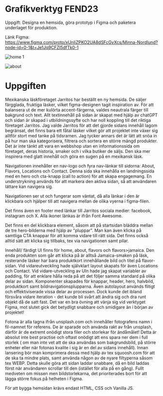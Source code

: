 # Grafikverktyg FEND23
Uppgift: Designa en hemsida, göra prototyp i Figma och paketera underlaget för produktion.

Länk Figma: https://www.figma.com/proto/xUnliZPKO2UA8dSFcGvXcs/Minna-Nordlund?node-id=0-1&t=Je1Jq9CFZI5dfTk0-1

![home 1](https://github.com/user-attachments/assets/f5528713-f00c-4ceb-974b-e955f7d56e6f)

![about](https://github.com/user-attachments/assets/b4ee69f1-5a40-48c2-ba55-ae776e44a518)

# Uppgiften

Mexikanska läskföretaget Jarritos har beställt en ny hemsida. De säljer färgglada, fruktiga läsker, vilket figma-designen tagit inspiration av. För att balansera ut de mer kulörta accent-färgerna, valdes neautrala färger till bakgrund och text.
Allt textinnehåll på sidan är skapat med hjälp av chatGPT och sidan är skapad i utbildningssyfte och har noll koppling till det riktiga företaget Jarritos.
Jag valde Jarritos för att det gjorde sidans innehåll lagom begränsat, det finns bara ett fåtal läsker vilket gör att projektet inte växer sig alltför stort med tanke på tidsramen.
Jag tycker annars det är lätt att snöa in på hur man ska kategorisera, filtrera och sortera en större mängd produkter.
Det är inte tänkt att vara en webbshop utan en informationssida om företaget, deras historia, smaker och i vilka butiker de säljs.
Den ska mer inspirera med glatt innehåll och göra en sugen på en mexikansk läsk.

Navigationen innehåller en nav-logo och fyra nav-länkar till sidorna: About, Flavors, Locations och Contact. Denna sida ska innehålla en landningssida med en hero och cta-knapp (call to action) för att skapa engagemang.
En understrykning används för att markera den aktiva sidan, så att användaren lättare kan navigera sig.

Navigationen ser ut och fungerar som väntat, då alla länkar i den är klickbara och hjälper till att navigera mellan de olika vyerna i figma-filen.

Det finns även en footer med länkar till Jarritos sociala medier: facebook, instagram och X. Alla ikoner länkas är ifrån Font Awesome.

Det finns en del klickbara element, såsom att på startsidan bläddra mellan de tre hero-bilderna med hjälp av "pluppar". Man kan även klicka på samtliga CTA knappar för att komma vidare till rätt sida. Det finns också alltid sätt att klicka sig tillbaks, tex via navigationen samt pilar.

Innehåll/ färdigt UI finns för home, about, flavors och flavors>jamaica. Den enda produkten som går att klicka på är alltså Jamaica-smaken på läsk, resterande läsker har bara produktkort innehållande bild och titel på flavor-sidan.
Vid vidareutveckling hade självklart layout skapats för även Locations och Contact. Vid vidare-utveckling av UIn hade jag skapat variabler av padding, för att enklare hålla reda på att det följer samma standard på olika delar av sidan.
Komponenter skapades för knappar, header, hero, halvbild, produktkort samt bildnavigationsplupparna.
Även autolayout används flitigt och effektiviserade vissa delar av processen. Dock kunde det ibland försvåra vidare iteration - det kunde bli svårt att ändra sig och dra runt objekt då de satt fast.
Det var en bra övning att vänja sig vid verktyget Figma, mot slutet gick det betydligt snabbare och smidigare än i början av projektet!

Fotona är alla tagna ifrån unsplash.com och innehåller fotografens namn i fil-namnet för referens.
De är sparade och använda rakt av från unsplash, därför är de extremt onödigt stora filer och storlekar för ändåmålet!
Detta är absolut inte best practise och oftast onödigt att ens spara ner dem i full storlek ( om man inte vet att de ska användas som bakgrundsbild, på större enheter eller när fotonas kvalite i sig är en del av sidans innehåll).
Innan lansering bör man komprimera dessa med hjälp av tex squoosh.com för att de ska ta mindre plats, samt använda någon av de nyare filtyperna såsom tex WEBP.
Detta skulle göra att sidan laddar snabbare, då en bild laddas först när användaren scrollar till den (istället för alla på en gång). Fullt medveten om missen men bildstorlekarna, det prioriterades bort för att lägga större fokus på helheten i Figma.

För att bygga hemsidan krävs endast HTML, CSS och Vanilla JS.
